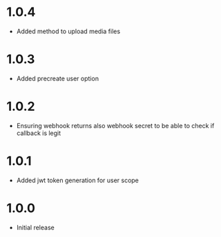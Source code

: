 # 1.0.4
- Added method to upload media files

# 1.0.3
- Added precreate user option 

# 1.0.2
- Ensuring webhook returns also webhook secret to be able to check if callback is legit

# 1.0.1
- Added jwt token generation for user scope

# 1.0.0
- Initial release